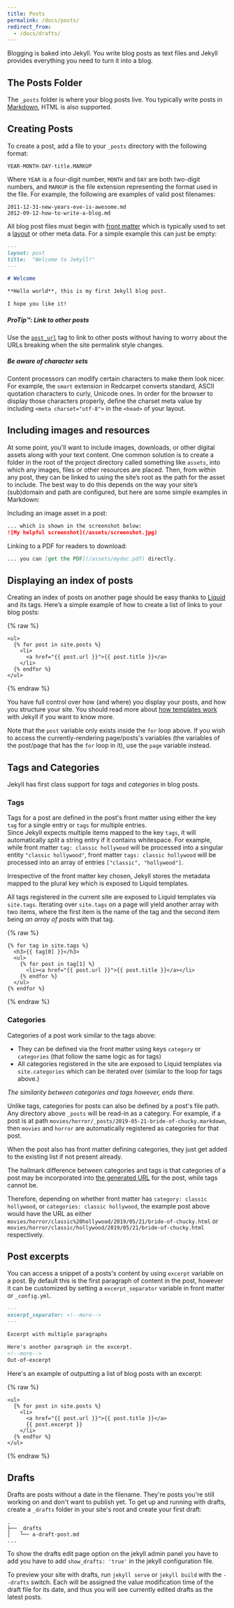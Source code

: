 ```yaml
---
title: Posts
permalink: /docs/posts/
redirect_from:
  - /docs/drafts/
---
```


Blogging is baked into Jekyll. You write blog posts as text files and Jekyll
provides everything you need to turn it into a blog.

## The Posts Folder

The `_posts` folder is where your blog posts live. You typically write posts
in [Markdown](https://daringfireball.net/projects/markdown/), HTML is
also supported.

## Creating Posts

To create a post, add a file to your `_posts` directory with the following
format:

```
YEAR-MONTH-DAY-title.MARKUP
```

Where `YEAR` is a four-digit number, `MONTH` and `DAY` are both two-digit
numbers, and `MARKUP` is the file extension representing the format used in the
file. For example, the following are examples of valid post filenames:

```
2011-12-31-new-years-eve-is-awesome.md
2012-09-12-how-to-write-a-blog.md
```

All blog post files must begin with [front matter](/docs/front-matter/) which is
typically used to set a [layout](/docs/layouts/) or other meta data. For a simple
example this can just be empty:

```markdown
---
layout: post
title:  "Welcome to Jekyll!"
---

# Welcome

**Hello world**, this is my first Jekyll blog post.

I hope you like it!
```

<div class="note">
  <h5>ProTip™: Link to other posts</h5>
  <p>
    Use the <a href="/docs/liquid/tags/#linking-to-posts"><code>post_url</code></a>
    tag to link to other posts without having to worry about the URLs
    breaking when the site permalink style changes.
  </p>
</div>

<div class="note info">
  <h5>Be aware of character sets</h5>
  <p>
    Content processors can modify certain characters to make them look nicer.
    For example, the <code>smart</code> extension in Redcarpet converts standard,
    ASCII quotation characters to curly, Unicode ones. In order for the browser
    to display those characters properly, define the charset meta value by
    including <code>&lt;meta charset=&quot;utf-8&quot;&gt;</code> in the
    <code>&lt;head&gt;</code> of your layout.
  </p>
</div>

## Including images and resources

At some point, you'll want to include images, downloads, or other
digital assets along with your text content. One common solution is to create
a folder in the root of the project directory called something like `assets`,
into which any images, files or other resources are placed. Then, from within
any post, they can be linked to using the site’s root as the path for the asset
to include. The best way to do this depends on the way your site’s (sub)domain
and path are configured, but here are some simple examples in Markdown:

Including an image asset in a post:

```markdown
... which is shown in the screenshot below:
![My helpful screenshot](/assets/screenshot.jpg)
```

Linking to a PDF for readers to download:

```markdown
... you can [get the PDF](/assets/mydoc.pdf) directly.
```

## Displaying an index of posts

Creating an index of posts on another page should be easy thanks to
[Liquid](https://shopify.github.io/liquid/) and its tags. Here’s a
simple example of how to create a list of links to your blog posts:

{% raw %}
```liquid
<ul>
  {% for post in site.posts %}
    <li>
      <a href="{{ post.url }}">{{ post.title }}</a>
    </li>
  {% endfor %}
</ul>
```
{% endraw %}

You have full control over how (and where) you display your posts,
and how you structure your site. You should read more about [how templates
work](/docs/templates/) with Jekyll if you want to know more.

Note that the `post` variable only exists inside the `for` loop above. If
you wish to access the currently-rendering page/posts's variables (the
variables of the post/page that has the `for` loop in it), use the `page`
variable instead.

## Tags and Categories

Jekyll has first class support for *tags* and *categories* in blog posts.

### Tags

Tags for a post are defined in the post's front matter using either the key
`tag` for a single entry or `tags` for multiple entries. <br/> Since Jekyll
expects multiple items mapped to the key `tags`, it will automatically *split*
a string entry if it contains whitespace. For example, while front matter
`tag: classic hollywood` will be processed into a singular entity
`"classic hollywood"`, front matter `tags: classic hollywood` will be processed
into an array of entries `["classic", "hollywood"]`.

Irrespective of the front matter key chosen, Jekyll stores the metadata mapped
to the plural key which is exposed to Liquid templates.

All tags registered in the current site are exposed to Liquid templates via
`site.tags`. Iterating over `site.tags` on a page will yield another array with
two items, where the first item is the name of the tag and the second item being
*an array of posts* with that tag.

{% raw %}
```liquid
{% for tag in site.tags %}
  <h3>{{ tag[0] }}</h3>
  <ul>
    {% for post in tag[1] %}
      <li><a href="{{ post.url }}">{{ post.title }}</a></li>
    {% endfor %}
  </ul>
{% endfor %}
```
{% endraw %}


### Categories

Categories of a post work similar to the tags above:
  * They can be defined via the front matter using keys `category` or
    `categories` (that follow the same logic as for tags)
  * All categories registered in the site are exposed to Liquid templates via
    `site.categories` which can be iterated over (similar to the loop for tags
    above.)

*The similarity between categories and tags however, ends there.*

Unlike tags, categories for posts can also be defined by a post's file path.
Any directory above `_posts` will be read-in as a category. For example,
if a post is at path `movies/horror/_posts/2019-05-21-bride-of-chucky.markdown`,
then `movies` and `horror` are automatically registered as categories for that
post.

When the post also has front matter defining categories, they just get added to
the existing list if not present already.

The hallmark difference between categories and tags is that categories of a post
may be incorporated into [the generated URL](/docs/permalinks/#global) for the
post, while tags cannot be.

Therefore, depending on whether front matter has `category: classic hollywood`,
or `categories: classic hollywood`, the example post above would have the URL as
either
`movies/horror/classic%20hollywood/2019/05/21/bride-of-chucky.html` or
`movies/horror/classic/hollywood/2019/05/21/bride-of-chucky.html` respectively.


## Post excerpts

You can access a snippet of a posts's content by using `excerpt` variable on a
post. By default this is the first paragraph of content in the post, however it
can be customized by setting a `excerpt_separator` variable in front matter or
`_config.yml`.

```markdown
---
excerpt_separator: <!--more-->
---

Excerpt with multiple paragraphs

Here's another paragraph in the excerpt.
<!--more-->
Out-of-excerpt
```

Here's an example of outputting a list of blog posts with an excerpt:

{% raw %}
```liquid
<ul>
  {% for post in site.posts %}
    <li>
      <a href="{{ post.url }}">{{ post.title }}</a>
      {{ post.excerpt }}
    </li>
  {% endfor %}
</ul>
```
{% endraw %}

## Drafts

Drafts are posts without a date in the filename. They're posts you're still
working on and don't want to publish yet. To get up and running with drafts,
create a `_drafts` folder in your site's root and create your first draft:

```
.
├── _drafts
│   └── a-draft-post.md
...
```
To show the drafts edit page option on the jekyll admin panel you have to add
you have to add `show_drafts: 'true'` in the jekyll configuration file.

To preview your site with drafts, run `jekyll serve` or `jekyll build`
with the `--drafts` switch. Each will be assigned the value modification time
of the draft file for its date, and thus you will see currently edited drafts
as the latest posts.
